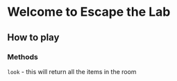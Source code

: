 # Welcome to Escape the Lab

## How to play

### Methods

`look` - this will return all the items in the room